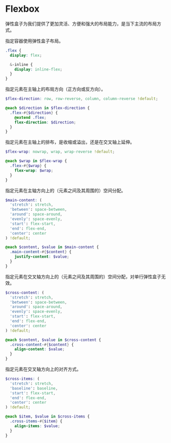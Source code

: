 # Flexbox

弹性盒子为我们提供了更加灵活、方便和强大的布局能力，是当下主流的布局方式。

指定容器使用弹性盒子布局。

``` scss
.flex {
  display: flex;

  &-inline {
    display: inline-flex;
  }
}
```

指定元素在主轴上的布局方向（正方向或反方向）。

``` scss
$flex-direction: row, row-reverse, column, column-reverse !default;

@each $direction in $flex-direction {
  .flex-#{$direction} {
    @extend .flex;
    flex-direction: $direction;
  }
}
```

指定元素在主轴上的排布，是收缩或溢出，还是在交叉轴上延伸。

``` scss
$flex-wrap: nowrap, wrap, wrap-reverse !default;

@each $wrap in $flex-wrap {
  .flex-#{$wrap} {
    flex-wrap: $wrap;
  }
}
```

指定元素在主轴方向上的（元素之间及其周围的）空间分配。

``` scss
$main-content: (
  'stretch': stretch,
  'between': space-between,
  'around': space-around,
  'evenly': space-evenly,
  'start': flex-start,
  'end': flex-end,
  'center': center
) !default;

@each $content, $value in $main-content {
  .main-content-#{$content} {
    justify-content: $value;
  }
}
```

指定元素在交叉轴方向上的（元素之间及其周围的）空间分配，对单行弹性盒子无效。

``` scss
$cross-content: (
  'stretch': stretch,
  'between': space-between,
  'around': space-around,
  'evenly': space-evenly,
  'start': flex-start,
  'end': flex-end,
  'center': center
) !default;

@each $content, $value in $cross-content {
  .cross-content-#{$content} {
    align-content: $value;
  }
}
```

指定元素在交叉轴方向上的对齐方式。

``` scss
$cross-items: (
  'stretch': stretch,
  'baseline': baseline,
  'start': flex-start,
  'end': flex-end,
  'center': center
) !default;

@each $item, $value in $cross-items {
  .cross-items-#{$item} {
    align-items: $value;
  }
}
```
